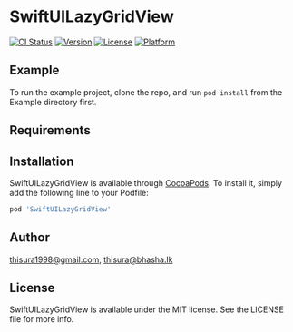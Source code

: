 # SwiftUILazyGridView

[![CI Status](https://img.shields.io/travis/thisura1998@gmail.com/SwiftUILazyGridView.svg?style=flat)](https://travis-ci.org/thisura1998@gmail.com/SwiftUILazyGridView)
[![Version](https://img.shields.io/cocoapods/v/SwiftUILazyGridView.svg?style=flat)](https://cocoapods.org/pods/SwiftUILazyGridView)
[![License](https://img.shields.io/cocoapods/l/SwiftUILazyGridView.svg?style=flat)](https://cocoapods.org/pods/SwiftUILazyGridView)
[![Platform](https://img.shields.io/cocoapods/p/SwiftUILazyGridView.svg?style=flat)](https://cocoapods.org/pods/SwiftUILazyGridView)

## Example

To run the example project, clone the repo, and run `pod install` from the Example directory first.

## Requirements

## Installation

SwiftUILazyGridView is available through [CocoaPods](https://cocoapods.org). To install
it, simply add the following line to your Podfile:

```ruby
pod 'SwiftUILazyGridView'
```

## Author

thisura1998@gmail.com, thisura@bhasha.lk

## License

SwiftUILazyGridView is available under the MIT license. See the LICENSE file for more info.
